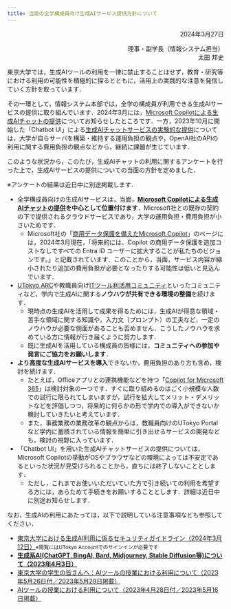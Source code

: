 ```yaml
---
title: 当面の全学構成員向け生成AIサービス提供方針について
---
```


<p style="text-align: right;">2024年3月27日</p>

<div style="text-align: right;"><div>理事・副学長（情報システム担当）</div><div>太田 邦史</div></div>

東京大学では，生成AIツールの利用を一律に禁止することはせず，教育・研究等における利用の可能性を積極的に探るとともに，活用上の実践的な注意を発信していく方針を取っています．

その一環として，情報システム本部では，全学の構成員が利用できる生成AIサービスの提供に取り組んでいます．2024年3月には，[Microsoft Copilotによる生成AIチャットの提供](/notice/2024/03-microsoft-copilot)についてお知らせしたところです．一方，2023年10月に開始した「Chatbot UI」による[生成AIチャットサービスの実験的な提供](/notice/2023/10-aichat)については，大学が自らサーバを構築・維持する運用負担の観点や，OpenAI社のAPIの利用に関する費用負担の観点などから，継続に課題が生じています．

このような状況から，このたび，生成AIチャットの利用に関するアンケートを行った上で，生成AIサービスの提供についての当面の方針を定めました．

※アンケートの結果は近日中に別途掲載します．

- 全学構成員向けの生成AIサービスは，当面，**[Microsoft Copilotによる生成AIチャットの提供](/notice/2024/03-microsoft-copilot)を中心として位置付けます**．Microsoft社との既存の契約の下で提供されるクラウドサービスであり，大学の運用負担・費用負担が小さいためです．
    - Microsoft社の「[商用データ保護を備えたMicrosoft Copilot](https://www.microsoft.com/ja-jp/bing/chat/enterprise/?form=MA13FV)」のページには，2024年3月現在，「将来的には、Copilot の商用データ保護を追加コストなしですべての Entra ID ユーザーに拡大することが私たちのビジョンです。」と記載されています．このことから，当面，サービス内容が縮小されたり追加の費用負担が必要となったりする可能性は低いと見込んでいます．
- [UTokyo ARC](https://sites.google.com/g.ecc.u-tokyo.ac.jp/utokyoarc/home)や教職員向け[ITツール利活用コミュニティ](https://univtokyo.sharepoint.com/sites/utokyoportal/wiki/d/IT_Tool.aspx)といったコミュニティなど，学内で生成AIに関する**ノウハウが共有できる環境の整備**を続けます．
    - 現時点の生成AIを活用して成果を得るためには，生成AIが得意な領域・苦手な領域に関する知識や，入力文（プロンプト）の工夫など，一定のノウハウが必要な側面があることも否めません．こうしたノウハウを求めている方に情報が行き届くように努力します．
    - 既に生成AIを活用している構成員の皆様には，**コミュニティへの参加や発言にご協力をお願いします**．
- **より高度な生成AIサービスを導入**できないか，費用負担のあり方も含め，検討を続けます．
    - たとえば，Officeアプリとの連携機能などを持つ「[Copilot for Microsoft 365](https://www.microsoft.com/ja-jp/microsoft-365/microsoft-copilot)」は検討対象の一つです．すぐに取り組めるのはごく小規模な人数での試行に限られてしまいますが，試行を拡大してメリット・デメリットなどを評価しつつ，将来的に何らかの形で学内での導入ができないか検討していきたいと考えています．
    - また，事務業務の業務改革の観点からは，教職員向けのUTokyo Portalなど学内に蓄積されている情報を簡単に引き出せるサービスの開発なども，検討の視野に入っています．
- 「Chatbot UI」を用いた生成AIチャットサービスの提供については，Microsoft Copilotの挙動がOSやブラウザなどの環境によっては不安定であるといった状況が見受けられることから，直ちには終了しないこととします．
    - ただし，これまでお使いいただいていた方で引き続いての利用を希望する方には，あらためて手続きをお願いすることとします．詳細は近日中に別途お知らせします．

なお，生成AIの利用にあたっては，以下で説明している注意事項なども参照してください．

- [東京大学における生成AI利用に係るセキュリティガイドライン（2024年3月12日）</small>](https://univtokyo.sharepoint.com/sites/Security/SitePages/ai_use_security_guideline.aspx)<small>※閲覧にはUTokyo Accountでのサインインが必要です</small>
- **[生成系AI(ChatGPT, BingAI, Bard, Midjourney, Stable Diffusion等)について（2023年4月3日）](/docs/20230403-generative-ai)**
- [東京大学の学生の皆さんへ：AIツールの授業における利用について（2023年5月26日付／2023年5月29日掲載）](/docs/ai-tools-in-classes-students)
- [AIツールの授業における利用について（2023年4月28日付／2023年5月16日掲載）](/docs/ai-tools-in-classes)
